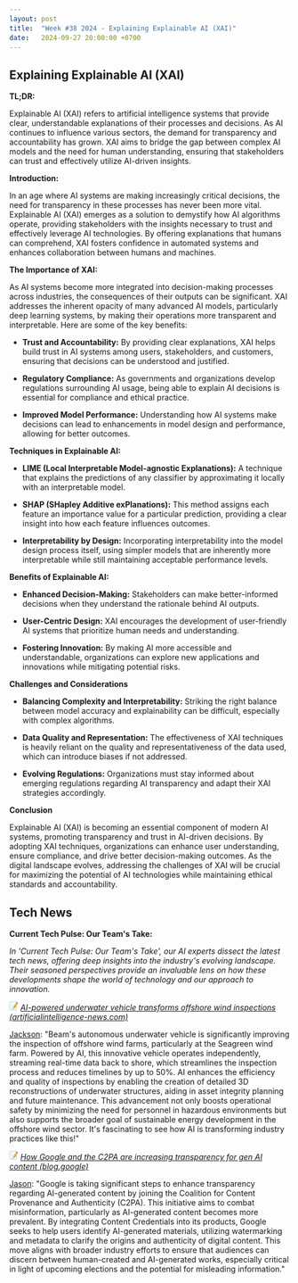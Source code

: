 ```yaml
---
layout: post
title:  "Week #38 2024 - Explaining Explainable AI (XAI)"
date:   2024-09-27 20:00:00 +0700
---
```


## Explaining Explainable AI (XAI)

**TL;DR:** 

Explainable AI (XAI) refers to artificial intelligence systems that provide clear, understandable explanations of their processes and decisions. As AI continues to influence various sectors, the demand for transparency and accountability has grown. XAI aims to bridge the gap between complex AI models and the need for human understanding, ensuring that stakeholders can trust and effectively utilize AI-driven insights.


__Introduction:__

In an age where AI systems are making increasingly critical decisions, the need for transparency in these processes has never been more vital. Explainable AI (XAI) emerges as a solution to demystify how AI algorithms operate, providing stakeholders with the insights necessary to trust and effectively leverage AI technologies. By offering explanations that humans can comprehend, XAI fosters confidence in automated systems and enhances collaboration between humans and machines.


**The Importance of XAI:**

As AI systems become more integrated into decision-making processes across industries, the consequences of their outputs can be significant. XAI addresses the inherent opacity of many advanced AI models, particularly deep learning systems, by making their operations more transparent and interpretable. Here are some of the key benefits:

* **Trust and Accountability:** By providing clear explanations, XAI helps build trust in AI systems among users, stakeholders, and customers, ensuring that decisions can be understood and justified.

* **Regulatory Compliance:** As governments and organizations develop regulations surrounding AI usage, being able to explain AI decisions is essential for compliance and ethical practice.

* **Improved Model Performance:** Understanding how AI systems make decisions can lead to enhancements in model design and performance, allowing for better outcomes.


__Techniques in Explainable AI:__

* **LIME (Local Interpretable Model-agnostic Explanations):** A technique that explains the predictions of any classifier by approximating it locally with an interpretable model.

* **SHAP (SHapley Additive exPlanations):** This method assigns each feature an importance value for a particular prediction, providing a clear insight into how each feature influences outcomes.

* **Interpretability by Design:** Incorporating interpretability into the model design process itself, using simpler models that are inherently more interpretable while still maintaining acceptable performance levels.

__Benefits of Explainable AI:__

* **Enhanced Decision-Making:** Stakeholders can make better-informed decisions when they understand the rationale behind AI outputs.

* **User-Centric Design:** XAI encourages the development of user-friendly AI systems that prioritize human needs and understanding.

* **Fostering Innovation:** By making AI more accessible and understandable, organizations can explore new applications and innovations while mitigating potential risks.

__Challenges and Considerations__

* **Balancing Complexity and Interpretability:** Striking the right balance between model accuracy and explainability can be difficult, especially with complex algorithms.

* **Data Quality and Representation:** The effectiveness of XAI techniques is heavily reliant on the quality and representativeness of the data used, which can introduce biases if not addressed.

* **Evolving Regulations:** Organizations must stay informed about emerging regulations regarding AI transparency and adapt their XAI strategies accordingly.

__Conclusion__

Explainable AI (XAI) is becoming an essential component of modern AI systems, promoting transparency and trust in AI-driven decisions. By adopting XAI techniques, organizations can enhance user understanding, ensure compliance, and drive better decision-making outcomes. As the digital landscape evolves, addressing the challenges of XAI will be crucial for maximizing the potential of AI technologies while maintaining ethical standards and accountability.


## Tech News

__Current Tech Pulse: Our Team's Take:__

*In 'Current Tech Pulse: Our Team's Take', our AI experts dissect the latest tech news, offering deep insights into the industry's evolving landscape. Their seasoned perspectives provide an invaluable lens on how these developments shape the world of technology and our approach to innovation.*


![memo](/assets/images/memo16.png) *[AI-powered underwater vehicle transforms offshore wind inspections (artificialintelligence-news.com)](https://www.artificialintelligence-news.com/news/ai-underwater-vehicle-offshore-wind-inspections/)*

[Jackson](https://www.linkedin.com/in/jackson-cates-315a0b1ab/): "Beam's autonomous underwater vehicle is significantly improving the inspection of offshore wind farms, particularly at the Seagreen wind farm. Powered by AI, this innovative vehicle operates independently, streaming real-time data back to shore, which streamlines the inspection process and reduces timelines by up to 50%. AI enhances the efficiency and quality of inspections by enabling the creation of detailed 3D reconstructions of underwater structures, aiding in asset integrity planning and future maintenance. This advancement not only boosts operational safety by minimizing the need for personnel in hazardous environments but also supports the broader goal of sustainable energy development in the offshore wind sector. It's fascinating to see how AI is transforming industry practices like this!"

![memo](/assets/images/memo16.png) *[How Google and the C2PA are increasing transparency for gen AI content (blog.google)](https://blog.google/technology/ai/google-gen-ai-content-transparency-c2pa)*

[Jason](https://www.linkedin.com/in/jason-bengtson-b8a9a83b): "Google is taking significant steps to enhance transparency regarding AI-generated content by joining the Coalition for Content Provenance and Authenticity (C2PA). This initiative aims to combat misinformation, particularly as AI-generated content becomes more prevalent. By integrating Content Credentials into its products, Google seeks to help users identify AI-generated materials, utilizing watermarking and metadata to clarify the origins and authenticity of digital content. This move aligns with broader industry efforts to ensure that audiences can discern between human-created and AI-generated works, especially critical in light of upcoming elections and the potential for misleading information."

